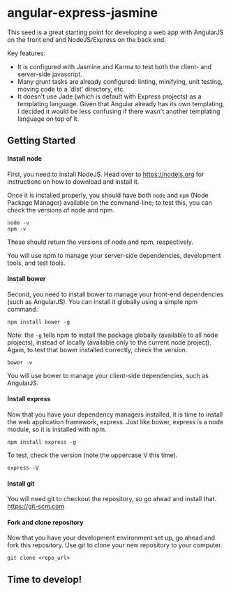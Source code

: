 # angular-express-jasmine
This seed is a great starting point for developing a web app with AngularJS on the front end and NodeJS/Express on the back end.

Key features:
- It is configured with Jasmine and Karma to test both the client- and server-side javascript.
- Many grunt tasks are already configured: linting, minifying, unit testing, moving code to a 'dist' directory, etc.
- It doesn't use Jade (which is default with Express projects) as a templating language. Given that Angular already has its own templating, I decided it would be less confusing if there wasn't another templating language on top of it.

## Getting Started
#### Install node
First, you need to install NodeJS. Head over to https://nodejs.org for instructions on how to download and install it.

Once it is installed properly, you should have both `node` and `npm` (Node Package Manager) available on the command-line; to test this, you can check the versions of node and npm.
```
node -v
npm -v
```
These should return the versions of node and npm, respectively.

You will use npm to manage your server-side dependencies, development tools, and test tools. 

#### Install bower
Second, you need to install bower to manage your front-end dependencies (such as AngularJS). You can install it globally using a simple npm command.
```
npm install bower -g
```
Note: the `-g` tells npm to install the package globally (available to all node projects), instead of locally (available only to the current node project).
Again, to test that bower installed correctly, check the version.
```
bower -v
```

You will use bower to manage your client-side dependencies, such as AngularJS.

#### Install express
Now that you have your dependency managers installed, it is time to install the web application framework, express. Just like bower, express is a node module, so it is installed with npm.
```
npm install express -g
```
To test, check the version (note the uppercase V this time).
```
express -V
```

#### Install git
You will need git to checkout the repository, so go ahead and install that. https://git-scm.com

#### Fork and clone repository
Now that you have your development environment set up, go ahead and fork this repository.
Use git to clone your new repository to your computer.
```
git clone <repo_url>
```

## Time to develop!
